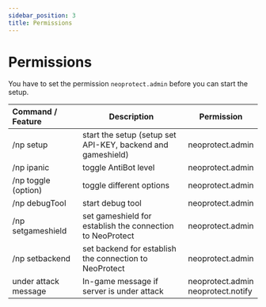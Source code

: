```yaml
---
sidebar_position: 3
title: Permissions
---
```


# Permissions

You have to set the permission ``neoprotect.admin`` before you can start the setup.

| Command / Feature    | Description                                                 | Permission                             |
|:---------------------|-------------------------------------------------------------|----------------------------------------|
| /np setup            | start the setup (setup set API-KEY, backend and gameshield) | neoprotect.admin                       |
| /np ipanic           | toggle AntiBot level                                        | neoprotect.admin                       |
| /np toggle (option)  | toggle different options                                    | neoprotect.admin                       |
| /np debugTool        | start debug tool                                            | neoprotect.admin                       |
| /np setgameshield    | set gameshield for establish the connection to NeoProtect   | neoprotect.admin                       |
| /np setbackend       | set backend for establish the connection to NeoProtect      | neoprotect.admin                       |
| under attack message | In-game message if server is under attack                   | neoprotect.admin<br/>neoprotect.notify |
